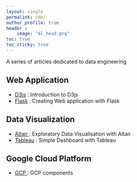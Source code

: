 ```yaml
---
layout: single
permalink: /de/
author_profile: true
header :
    image: "ml_head.png"
toc: true
toc_sticky: true
---
```


A series of articles dedicated to data engineering


## Web Application
* [D3js](https://mohameddhaoui.github.io/dataengineering/d3js/) : Introduction to D3js
* [Flask](https://mohameddhaoui.github.io/statistics/graph/) : Creating Web application with Flask


## Data Visualization

* [Altair ](https://mohameddhaoui.github.io/dataengineering/altair/) : Exploratory Data Visualisation with Altair 
* [Tableau](https://mohameddhaoui.github.io/statistics/graph/) : Simple Dashboard with Tableau 

## Google Cloud Platform

* [GCP ](https://mohameddhaoui.github.io/dataengineering/altair/) : GCP components 
